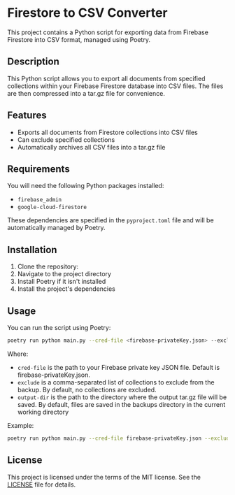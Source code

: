 # Firestore to CSV Converter

This project contains a Python script for exporting data from Firebase Firestore into CSV format, managed using Poetry.

## Description

This Python script allows you to export all documents from specified collections within your Firebase Firestore database into CSV files. The files are then compressed into a tar.gz file for convenience.

## Features

- Exports all documents from Firestore collections into CSV files
- Can exclude specified collections
- Automatically archives all CSV files into a tar.gz file

## Requirements

You will need the following Python packages installed:

- `firebase_admin`
- `google-cloud-firestore`

These dependencies are specified in the `pyproject.toml` file and will be automatically managed by Poetry.

## Installation

1. Clone the repository:
2. Navigate to the project directory 
3. Install Poetry if it isn't installed
4. Install the project's dependencies


## Usage

You can run the script using Poetry:

```bash
poetry run python main.py --cred-file <firebase-privateKey.json> --exclude <comma separated collection names to exclude> --output-dir <output directory>
```

Where:

- `cred-file` is the path to your Firebase private key JSON file. Default is firebase-privateKey.json.
- `exclude` is a comma-separated list of collections to exclude from the backup. By default, no collections are excluded.
- `output-dir` is the path to the directory where the output tar.gz file will be saved. By default, files are saved in the backups directory in the current working directory

Example:

```bash
poetry run python main.py --cred-file firebase-privateKey.json --exclude users,logs --output-dir backups
```

## License
This project is licensed under the terms of the MIT license. See the [LICENSE](LICENSE) file for details.